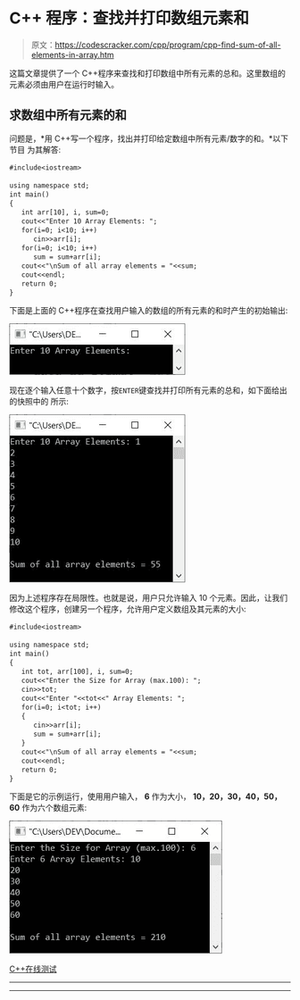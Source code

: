 # C++ 程序：查找并打印数组元素和

> 原文：<https://codescracker.com/cpp/program/cpp-find-sum-of-all-elements-in-array.htm>

这篇文章提供了一个 C++程序来查找和打印数组中所有元素的总和。这里数组的元素必须由用户在运行时输入。

## 求数组中所有元素的和

问题是，*用 C++写一个程序，找出并打印给定数组中所有元素/数字的和。*以下节目 为其解答:

```
#include<iostream>

using namespace std;
int main()
{
   int arr[10], i, sum=0;
   cout<<"Enter 10 Array Elements: ";
   for(i=0; i<10; i++)
      cin>>arr[i];
   for(i=0; i<10; i++)
      sum = sum+arr[i];
   cout<<"\nSum of all array elements = "<<sum;
   cout<<endl;
   return 0;
}
```

下面是上面的 C++程序在查找用户输入的数组的所有元素的和时产生的初始输出:

![c++ program find sum of array elements](img/d69b8ea69d74ee183a3db2a3f8c3dfe1.png)

现在逐个输入任意十个数字，按`ENTER`键查找并打印所有元素的总和，如下面给出的快照中的 所示:

![find sum of array elements c++](img/656c0a258c733b880f79540c954d10f4.png)

因为上述程序存在局限性。也就是说，用户只允许输入 10 个元素。因此，让我们修改这个程序，创建另一个程序，允许用户定义数组及其元素的大小:

```
#include<iostream>

using namespace std;
int main()
{
   int tot, arr[100], i, sum=0;
   cout<<"Enter the Size for Array (max.100): ";
   cin>>tot;
   cout<<"Enter "<<tot<<" Array Elements: ";
   for(i=0; i<tot; i++)
   {
      cin>>arr[i];
      sum = sum+arr[i];
   }
   cout<<"\nSum of all array elements = "<<sum;
   cout<<endl;
   return 0;
}
```

下面是它的示例运行，使用用户输入， **6** 作为大小， **10，20，30，40，50，60** 作为六个数组元素:

![print sum of array elements c++ program](img/834441146563dfbfd4d4c6d2ba294351.png)

[C++在线测试](/exam/showtest.php?subid=3)

* * *

* * *
